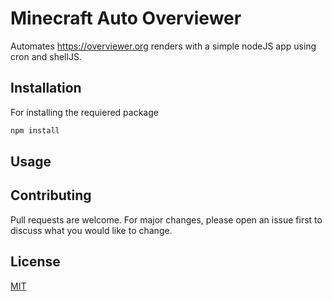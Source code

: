 # Minecraft Auto Overviewer

Automates https://overviewer.org renders with a simple nodeJS app using cron and shellJS.

## Installation

For installing the requiered package

```bash
npm install
```

## Usage

## Contributing
Pull requests are welcome. For major changes, please open an issue first to discuss what you would like to change.


## License
[MIT](https://choosealicense.com/licenses/mit/)
